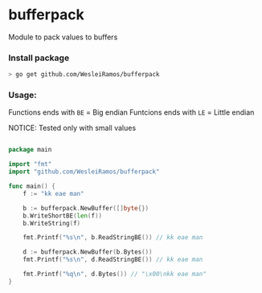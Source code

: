 # bufferpack

Module to pack values to buffers

### Install package

``` bash
> go get github.com/WesleiRamos/bufferpack
```

### Usage:

Functions ends with `BE` = Big endian
Funtcions ends with `LE` = Little endian

NOTICE: Tested only with small values

``` go

package main

import "fmt"
import "github.com/WesleiRamos/bufferpack"

func main() {
	f := "kk eae man"

	b := bufferpack.NewBuffer([]byte{})
	b.WriteShortBE(len(f))
	b.WriteString(f)

	fmt.Printf("%s\n", b.ReadStringBE()) // kk eae man

	d := bufferpack.NewBuffer(b.Bytes())
	fmt.Printf("%s\n", d.ReadStringBE()) // kk eae man

	fmt.Printf("%q\n", d.Bytes()) // "\x00\nkk eae man"
}
```
